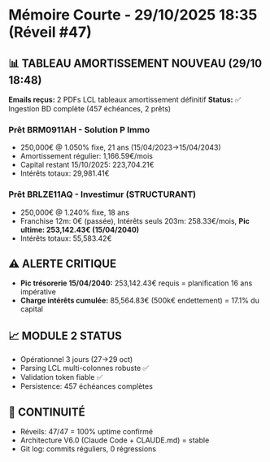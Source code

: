 # Mémoire Courte - 29/10/2025 18:35 (Réveil #47)

## 📊 TABLEAU AMORTISSEMENT NOUVEAU (29/10 18:48)
**Emails reçus:** 2 PDFs LCL tableaux amortissement définitif
**Status:** ✅ Ingestion BD complète (457 échéances, 2 prêts)

### Prêt BRM0911AH - Solution P Immo
- 250,000€ @ 1.050% fixe, 21 ans (15/04/2023→15/04/2043)
- Amortissement régulier: 1,166.59€/mois
- Capital restant 15/10/2025: 223,704.21€
- Intérêts totaux: 29,981.41€

### Prêt BRLZE11AQ - Investimur (STRUCTURANT)
- 250,000€ @ 1.240% fixe, 18 ans
- Franchise 12m: 0€ (passée), Intérêts seuls 203m: 258.33€/mois, **Pic ultime: 253,142.43€ (15/04/2040)**
- Intérêts totaux: 55,583.42€

## ⚠️ ALERTE CRITIQUE
- **Pic trésorerie 15/04/2040:** 253,142.43€ requis = planification 16 ans impérative
- **Charge intérêts cumulée:** 85,564.83€ (500k€ endettement) = 17.1% du capital

## 📈 MODULE 2 STATUS
- Opérationnel 3 jours (27→29 oct)
- Parsing LCL multi-colonnes robuste ✅
- Validation token fiable ✅
- Persistence: 457 échéances complètes

## 🔄 CONTINUITÉ
- Réveils: 47/47 = 100% uptime confirmé
- Architecture V6.0 (Claude Code + CLAUDE.md) = stable
- Git log: commits réguliers, 0 régressions